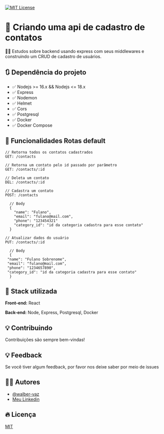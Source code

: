 [![MIT License](https://img.shields.io/badge/License-MIT-green.svg)](https://choosealicense.com/licenses/mit/)

# 🚀 Criando uma api de cadastro de contatos

👨‍💻 Estudos sobre backend usando express com seus middlewares e construindo um CRUD de cadastro de usuários.

## 🔃 Dependência do projeto

- ✅ Nodejs >= 16.x && Nodejs <= 18.x
- ✅ Express
- ✅ Nodemon
- ✅ Helmet
- ✅ Cors
- ✅ Postgresql
- ✅ Docker
- ✅ Docker Compose

## 📢 Funcionalidades Rotas default

```
// Retorna todos os contatos cadastrados
GET: /contacts

// Retorna um contato pelo id passado por parâmetro
GET: /contacts/:id

// Deleta um contato
DEL: /contacts/:id

// Cadastra um contato
POST: /contacts

  // Body
  {
    "name": "Fulano",
    "email": "fulano@mail.com",
    "phone": "123454321"
    "category_id": "id da categoria cadastra para esse contato"
  }

// Atualizar dados do usuário
PUT: /contacts/:id

  // Body
  {
 "name": "Fulano Sobrenome",
 "email": "fulano@mail.com",
 "phone": "1234657890",
 "category_id": "id da categoria cadastra para esse contato"
  }
```

## 🧪 Stack utilizada

**Front-end:** React

**Back-end:** Node, Express, Postgresql, Docker

## 💡 Contribuindo

Contribuições são sempre bem-vindas!

## 💡 Feedback

Se você tiver algum feedback, por favor nos deixe saber por meio de issues

## 👨‍💻 Autores

- [@walber-vaz](https://www.github.com/walber-vaz)
- [Meu Linkedin](https://www.linkedin.com/in/walber-vaz/)

## 🔥 Licença

[MIT](https://choosealicense.com/licenses/mit/)
